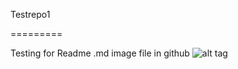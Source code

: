 Testrepo1

=========

Testing for Readme .md image file in github
![alt tag](https://github.com/jayashreeigate/Testrepo1/blob/master/1.jpg)
